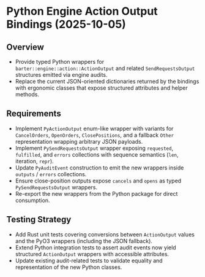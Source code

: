 # Python Engine Action Output Bindings (2025-10-05)

## Overview
- Provide typed Python wrappers for `barter::engine::action::ActionOutput` and
  related `SendRequestsOutput` structures emitted via engine audits.
- Replace the current JSON-oriented dictionaries returned by the bindings with
  ergonomic classes that expose structured attributes and helper methods.

## Requirements
- Implement `PyActionOutput` enum-like wrapper with variants for `CancelOrders`,
  `OpenOrders`, `ClosePositions`, and a fallback `Other` representation wrapping
  arbitrary JSON payloads.
- Implement `PySendRequestsOutput` wrapper exposing `requested`, `fulfilled`,
  and `errors` collections with sequence semantics (`len`, iteration, `repr`).
- Update `PyAuditEvent` construction to emit the new wrappers inside
  `outputs` / `errors` collections.
- Ensure close-position outputs expose `cancels` and `opens` as typed
  `PySendRequestsOutput` wrappers.
- Re-export the new wrappers from the Python package for direct consumption.

## Testing Strategy
- Add Rust unit tests covering conversions between `ActionOutput` values and
  the PyO3 wrappers (including the JSON fallback).
- Extend Python integration tests to assert audit events now yield structured
  `ActionOutput` wrappers with accessible attributes.
- Update existing audit-related tests to validate equality and representation
  of the new Python classes.
